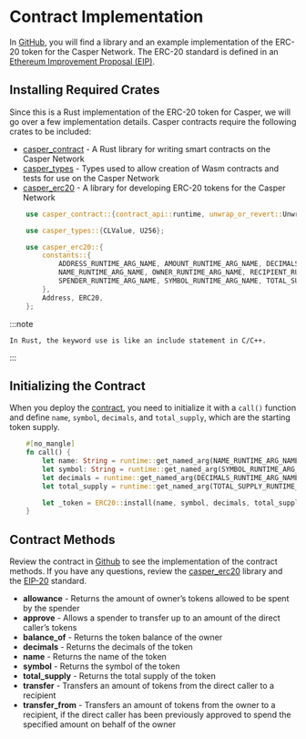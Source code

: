# Contract Implementation

In [GitHub](https://github.com/casper-ecosystem/erc20), you will find a library and an example implementation of the ERC-20 token for the Casper Network. The ERC-20 standard is defined in an [Ethereum Improvement Proposal (EIP)](https://github.com/ethereum/EIPs/blob/master/EIPS/eip-20.md#).

## Installing Required Crates

Since this is a Rust implementation of the ERC-20 token for Casper, we will go over a few implementation details. Casper contracts require the following crates to be included:

-   [casper_contract](https://docs.rs/casper-contract/1.3.3/casper_contract/) - A Rust library for writing smart contracts on the Casper Network
-   [casper_types](https://docs.rs/casper-types/latest/casper_types/) - Types used to allow creation of Wasm contracts and tests for use on the Casper Network
-   [casper_erc20](https://docs.rs/casper-erc20/latest/casper_erc20/) - A library for developing ERC-20 tokens for the Casper Network

```rust
    use casper_contract::{contract_api::runtime, unwrap_or_revert::UnwrapOrRevert};

    use casper_types::{CLValue, U256};

    use casper_erc20::{
        constants::{
            ADDRESS_RUNTIME_ARG_NAME, AMOUNT_RUNTIME_ARG_NAME, DECIMALS_RUNTIME_ARG_NAME,
            NAME_RUNTIME_ARG_NAME, OWNER_RUNTIME_ARG_NAME, RECIPIENT_RUNTIME_ARG_NAME,
            SPENDER_RUNTIME_ARG_NAME, SYMBOL_RUNTIME_ARG_NAME, TOTAL_SUPPLY_RUNTIME_ARG_NAME,
        },
        Address, ERC20,
    };
```

:::note

    In Rust, the keyword use is like an include statement in C/C++.

:::

## Initializing the Contract

When you deploy the [contract](https://github.com/casper-ecosystem/erc20/blob/master/example/erc20-token/src/main.rs), you need to initialize it with a `call()` function and define `name`, `symbol`, `decimals`, and `total_supply`, which are the starting token supply.

```rust
    #[no_mangle]
    fn call() {
        let name: String = runtime::get_named_arg(NAME_RUNTIME_ARG_NAME);
        let symbol: String = runtime::get_named_arg(SYMBOL_RUNTIME_ARG_NAME);
        let decimals = runtime::get_named_arg(DECIMALS_RUNTIME_ARG_NAME);
        let total_supply = runtime::get_named_arg(TOTAL_SUPPLY_RUNTIME_ARG_NAME);

        let _token = ERC20::install(name, symbol, decimals, total_supply).unwrap_or_revert();
    }
```

## Contract Methods

Review the contract in [Github](https://github.com/casper-ecosystem/erc20/blob/master/example/erc20-token/src/main.rs) to see the implementation of the contract methods. If you have any questions, review the [casper_erc20](https://docs.rs/casper-erc20/latest/casper_erc20/) library and the [EIP-20](https://github.com/ethereum/EIPs/blob/master/EIPS/eip-20.md#) standard.

-   **allowance** - Returns the amount of owner’s tokens allowed to be spent by the spender
-   **approve** - Allows a spender to transfer up to an amount of the direct caller’s tokens
-   **balance_of** - Returns the token balance of the owner
-   **decimals** - Returns the decimals of the token
-   **name** - Returns the name of the token
-   **symbol** - Returns the symbol of the token
-   **total_supply** - Returns the total supply of the token
-   **transfer** - Transfers an amount of tokens from the direct caller to a recipient
-   **transfer_from** - Transfers an amount of tokens from the owner to a recipient, if the direct caller has been previously approved to spend the specified amount on behalf of the owner
